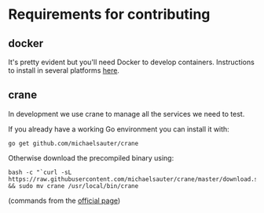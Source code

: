 
Requirements for contributing
=============================

docker
------

It's pretty evident but you'll need Docker to develop containers. Instructions to install in several platforms [here](https://docs.docker.com/installation/).


crane
------

In development we use crane to manage all the services we need to test.

If you already have a working Go environment you can install it with:

```shell
go get github.com/michaelsauter/crane
```

Otherwise download the precompiled binary using:

```shell
bash -c "`curl -sL https://raw.githubusercontent.com/michaelsauter/crane/master/download.sh`" && sudo mv crane /usr/local/bin/crane
```

(commands from the [official page](https://github.com/michaelsauter/crane))
